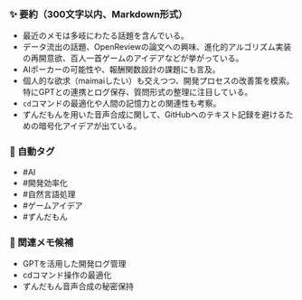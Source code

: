 ### ✨ 要約（300文字以内、Markdown形式）
- 最近のメモは多岐にわたる話題を含んでいる。
- データ流出の話題、OpenReviewの論文への興味、進化的アルゴリズム実装の再開意欲、百人一首ゲームのアイデアなどが挙がっている。
- AIポーカーの可能性や、報酬関数設計の課題にも言及。
- 個人的な欲求（maimaiしたい）も交えつつ、開発プロセスの改善策を模索。特にGPTとの連携とログ保存、質問形式の整理に注目している。
- `cd`コマンドの最適化や人間の記憶力との関連性も考察。
- ずんだもんを用いた音声合成に関して、GitHubへのテキスト記録を避けるための暗号化アイデアが出ている。

### 🔖 自動タグ
- #AI
- #開発効率化
- #自然言語処理
- #ゲームアイデア
- #ずんだもん

### 🔗 関連メモ候補
- GPTを活用した開発ログ管理
- cdコマンド操作の最適化
- ずんだもん音声合成の秘密保持
